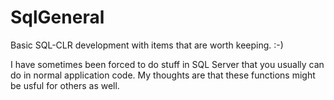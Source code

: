 # SqlGeneral
Basic SQL-CLR development with items that are worth keeping. :-)

I have sometimes been forced to do stuff in SQL Server that you usually can do in normal application code. My thoughts are that these functions might be usful for others as well.
